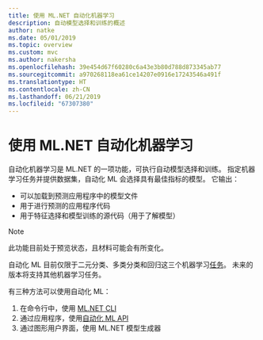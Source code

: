 ```yaml
---
title: 使用 ML.NET 自动化机器学习
description: 自动模型选择和训练的概述
author: natke
ms.date: 05/01/2019
ms.topic: overview
ms.custom: mvc
ms.author: nakersha
ms.openlocfilehash: 39e454d67f60280c6a43e3b80d788d873345ab77
ms.sourcegitcommit: a970268118ea61ce14207e0916e17243546a491f
ms.translationtype: HT
ms.contentlocale: zh-CN
ms.lasthandoff: 06/21/2019
ms.locfileid: "67307380"
---
```

# <a name="automated-machine-learning-with-mlnet"></a>使用 ML.NET 自动化机器学习

自动化机器学习是 ML.NET 的一项功能，可执行自动模型选择和训练。 指定机器学习任务并提供数据集，自动化 ML 会选择具有最佳指标的模型。 它输出：
- 可以加载到预测应用程序中的模型文件
- 用于进行预测的应用程序代码
- 用于特征选择和模型训练的源代码（用于了解模型）

> [!NOTE]
> 此功能目前处于预览状态，且材料可能会有所变化。 

自动化 ML 目前仅限于二元分类、多类分类和回归这三个机器学习[任务](resources/tasks.md)。 未来的版本将支持其他机器学习任务。

有三种方法可以使用自动化 ML：
1. 在命令行中，使用 [ML.NET CLI](automate-training-with-cli.md)
1. 通过应用程序，使用[自动化 ML API](how-to-guides/how-to-use-the-automl-api.md)
1. 通过图形用户界面，使用 ML.NET 模型生成器
